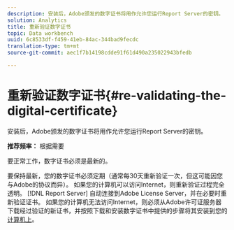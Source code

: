 ```yaml
---
description: 安装后，Adobe颁发的数字证书将用作允许您运行Report Server的密钥。
solution: Analytics
title: 重新验证数字证书
topic: Data workbench
uuid: 6c8533df-f459-41eb-84ac-344bad9fecdc
translation-type: tm+mt
source-git-commit: aec1f7b14198cdde91f61d490a235022943bfedb

---
```



# 重新验证数字证书{#re-validating-the-digital-certificate}

安装后，Adobe颁发的数字证书将用作允许您运行Report Server的密钥。

**推荐频率：** 根据需要

要正常工作，数字证书必须是最新的。

要保持最新，您的数字证书必须定期（通常每30天重新验证一次，但这可能因您与Adobe的协议而异）。 如果您的计算机可以访问Internet，则重新验证过程完全透明。 [!DNL Report Server] 自动连接到Adobe License Server，并在必要时重新验证证书。 如果您的计算机无法访问Internet，则必须从Adobe许可证服务器下载经过验证的新证书，并按照下载和安装数字证书中提供的步骤将其安装到您的 [计算机上](../../../home/c-rpt-oview/c-inst-rpt/c-install-dig-cert/c-install-dig-cert.md#concept-5a61fc67df3643598c7c403962075f76)。
